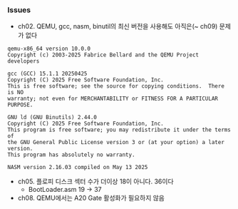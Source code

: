 ### Issues
- ch02. QEMU, gcc, nasm, binutil의 최신 버전을 사용해도 아직은(~ ch09) 문제가 없다
```
qemu-x86_64 version 10.0.0
Copyright (c) 2003-2025 Fabrice Bellard and the QEMU Project developers

gcc (GCC) 15.1.1 20250425
Copyright (C) 2025 Free Software Foundation, Inc.
This is free software; see the source for copying conditions.  There is NO
warranty; not even for MERCHANTABILITY or FITNESS FOR A PARTICULAR PURPOSE.

GNU ld (GNU Binutils) 2.44.0
Copyright (C) 2025 Free Software Foundation, Inc.
This program is free software; you may redistribute it under the terms of
the GNU General Public License version 3 or (at your option) a later version.
This program has absolutely no warranty.

NASM version 2.16.03 compiled on May 13 2025
```
- ch05. 플로피 디스크 섹터 수가 더이상 18이 아니다. 36이다
    - BootLoader.asm 19 -> 37
- ch08. QEMU에서는 A20 Gate 활성화가 필요하지 않음
